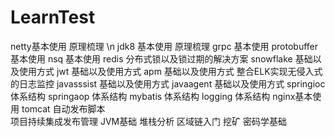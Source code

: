 # LearnTest
netty基本使用 原理梳理 \n
jdk8  基本使用 原理梳理
grpc   基本使用
protobuffer 基本使用
nsq   基本使用
redis  分布式锁以及锁过期的解决方案
snowflake  基础以及使用方式
jwt 基础以及使用方式
apm  基础以及使用方式  整合ELK实现无侵入式的日志监控
javasssist 基础以及使用方式
javaagent  基础以及使用方式
springioc 体系结构
springaop 体系结构
mybatis 体系结构
logging 体系结构
nginx基本使用
tomcat 自动发布脚本  
项目持续集成发布管理
JVM基础 堆栈分析
区域链入门 挖矿 密码学基础
